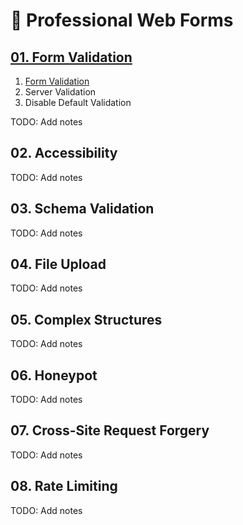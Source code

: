 # 📝 Professional Web Forms

## [01. Form Validation](./01.form-validation/)

1. [Form Validation](./01.form-validation/01.form-validation/)
2. Server Validation
3. Disable Default Validation

TODO: Add notes

## 02. Accessibility

TODO: Add notes

## 03. Schema Validation

TODO: Add notes

## 04. File Upload

TODO: Add notes

## 05. Complex Structures

TODO: Add notes

## 06. Honeypot

TODO: Add notes

## 07. Cross-Site Request Forgery

TODO: Add notes

## 08. Rate Limiting

TODO: Add notes

